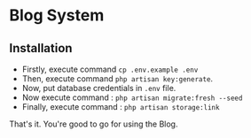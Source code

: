 # Blog System

## Installation

- Firstly, execute command `cp .env.example .env`
- Then, execute command `php artisan key:generate`.
- Now, put database credentials in `.env` file.
- Now execute command : `php artisan migrate:fresh --seed`
- Finally, execute command : `php artisan storage:link`

That's it. You're good to go for using the Blog.
